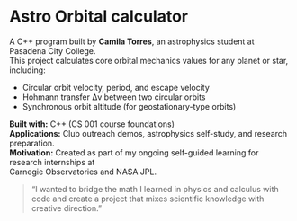 # Astro Orbital calculator
A C++ program built by **Camila Torres**, an astrophysics student at Pasadena City College.  
This project calculates core orbital mechanics values for any planet or star, including:

- Circular orbit velocity, period, and escape velocity  
- Hohmann transfer Δv between two circular orbits  
- Synchronous orbit altitude (for geostationary-type orbits)  

**Built with:** C++ (CS 001 course foundations)  
**Applications:** Club outreach demos, astrophysics self-study, and research preparation.  
**Motivation:** Created as part of my ongoing self-guided learning for research internships at  
Carnegie Observatories and NASA JPL.  

> “I wanted to bridge the math I learned in physics and calculus with code and create a project that mixes scientific knowledge with creative direction.”


